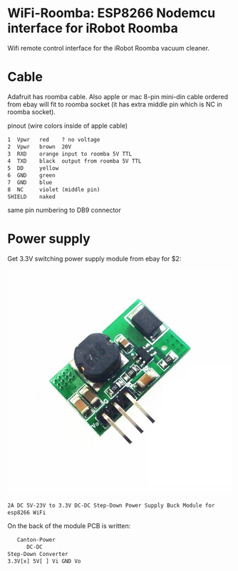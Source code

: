 # WiFi-Roomba: ESP8266 Nodemcu interface for iRobot Roomba

Wifi remote control interface for the iRobot Roomba vacuum cleaner.

# Cable

Adafruit has roomba cable.
Also apple or mac 8-pin mini-din cable ordered from ebay
will fit to roomba socket (it has extra middle pin which
is NC in roomba socket).

pinout (wire colors inside of apple cable)

    1  Vpwr   red    ? no voltage
    2  Vpwr   brown  20V
    3  RXD    orange input to roomba 5V TTL
    4  TXD    black  output from roomba 5V TTL
    5  DD     yellow
    6  GND    green
    7  GND    blue
    8  NC     violet (middle pin)
    SHIELD    naked

same pin numbering to DB9 connector

# Power supply

Get 3.3V switching power supply module from ebay for $2:

![3.3V converter](/pic/3V3-converter.jpg)

    2A DC 5V-23V to 3.3V DC-DC Step-Down Power Supply Buck Module for esp8266 WiFi

On the back of the module PCB is written:

       Canton-Power
          DC-DC
    Step-Down Converter
    3.3V[x] 5V[ ] Vi GND Vo
